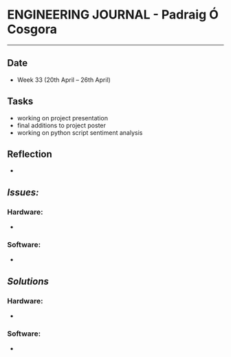 
# **ENGINEERING JOURNAL - Padraig Ó Cosgora**
----------------------------------------------------------------------

## **Date**
-	Week 33 (20th April – 26th April)

## **Tasks**
- working on project presentation 
- final additions to project poster
- working on python script sentiment analysis

## **Reflection**
-

## **_Issues:_**

### **Hardware:**
-	

### **Software:**
-	

## **_Solutions_**

### **Hardware:**
-	


### **Software:**
-	
